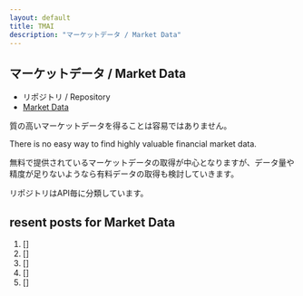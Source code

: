 ```yaml
---
layout: default
title: TMAI
description: "マーケットデータ / Market Data"
---
```


<!-- back to homeのリンク作成 -->

## **マーケットデータ / Market Data**

- リポジトリ / Repository
 - [Market Data](https://github.com/thkkmarketai/MarketData)

質の高いマーケットデータを得ることは容易ではありません。

There is no easy way to find highly valuable financial market data.


無料で提供されているマーケットデータの取得が中心となりますが、データ量や精度が足りないようなら有料データの取得も検討していきます。


リポジトリはAPI毎に分類しています。


## **resent posts for Market Data**
1. []
2. []
3. []
4. []
5. []
